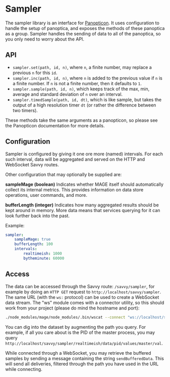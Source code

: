 # Sampler

The sampler library is an interface for [Panopticon](https://www.npmjs.org/package/panopticon). It
uses configuration to handle the setup of panoptica, and exposes the methods of these panoptica as a
group. Sampler handles the sending of data to all of the panoptica, so you only need to worry about
the API.

## API

- `sampler.set(path, id, n)`, where `n`, a finite number, may replace a previous `n` for this `id`.
- `sampler.inc(path, id, n)`, where `n` is added to the previous value if `n` is a finite number.
  If `n` is not a finite number, then it defaults to `1`.
- `sampler.sample(path, id, n)`, which keeps track of the max, min, average and standard deviation
  of `n` over an interval.
- `sampler.timedSample(path, id, dt)`, which is like sample, but takes the output of a high
  resolution timer `dt` (or rather the difference between two timers).

These methods take the same arguments as a panopticon, so please see the Panopticon documentation
for more details.

## Configuration

Sampler is configured by giving it one ore more (named) intervals. For each such interval, data
will be aggregated and served on the HTTP and WebSocket Savvy routes.

Other configuration that may optionally be supplied are:

**sampleMage (boolean)**
Indicates whether MAGE itself should automatically collect its internal metrics. This provides
information on data store operations, user commands, and more.

**bufferLength (integer)**
Indicates how many aggregated results should be kept around in memory. More data means that
services querying for it can look further back into the past.

Example:

```yaml
sampler:
    sampleMage: true
    bufferLength: 100
    intervals:
        realtimeish: 1000
        bytheminute: 60000
```

## Access

The data can be accessed through the Savvy route: `/savvy/sampler`, for example by doing an
`HTTP GET` request to `http://localhost/savvy/sampler`. The same URL (with the `ws:` protocol) can
be used to create a WebSocket data stream. The "ws" module comes with a connector utility, so this
should work from your project (please do mind the hostname and port):

```sh
./node_modules/mage/node_modules/.bin/wscat --connect "ws://localhost/savvy/sampler/"
```

You can dig into the dataset by augmenting the path you query. For example, if all you care about is
the PID of the master process, you may query `http://localhost/savvy/sampler/realtimeish/data/pid/values/master/val`.

While connected through a WebSocket, you may retrieve the buffered samples by sending a message
containing the string `sendBufferedData`. This will send all deliveries, filtered through the path
you have used in the URL while connecting.
